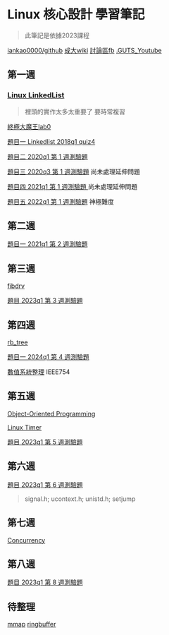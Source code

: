 # Linux 核心設計 學習筆記
>此筆記是依據2023課程

[iankao0000/github](https://github.com/iankao0000)
[成大wiki](https://wiki.csie.ncku.edu.tw/linux/schedule)
[討論區fb](https://www.facebook.com/groups/1531876370923589/?hoisted_section_header_type=recently_seen&multi_permalinks=1582965082481384)
[.GUTS_Youtube](https://www.youtube.com/@sysprog)

## 第一週

###    [Linux LinkedList](https://hackmd.io/@sysprog/c-linked-list#Linked-list-%E5%9C%A8-Linux-%E6%A0%B8%E5%BF%83%E5%8E%9F%E5%A7%8B%E7%A8%8B%E5%BC%8F%E7%A2%BC)
>裡頭的實作太多太重要了 要時常複習

[終極大魔王lab0](https://hackmd.io/BTzczIV_Tx2OcNdq4BRspQ)

[題目一 Linkedlist 2018q1 quiz4](https://hackmd.io/V9sjuugVRmS_LtVs2TKswg)

[題目二 2020q1 第 1 週測驗題](https://hackmd.io/Vr4suy_oQA6bqI_o86FbDA)

[題目三 2020q3 第 1 週測驗題](https://hackmd.io/h40R6irGS7W6mf7qrNpyiw) 尚未處理延伸問題

[題目四 2021q1 第 1 週測驗題 ](https://hackmd.io/GwezoCF5QCWcBrSPGTRLgg) 尚未處理延伸問題

[題目五 2022q1 第 1 週測驗題](https://hackmd.io/P6L0LuLeT2id9D4ni9Z7ZQ) 神極難度

##    第二週

[題目一 2021q1 第 2 週測驗題](https://hackmd.io/kWXwq6cMRym5yutofSl6og)


## 第三週

[fibdrv](https://hackmd.io/AMqSN8tJTHa7lMtE2VWF2g)

[題目 2023q1 第 3 週測驗題](https://hackmd.io/FMCz9mx1RkuBQ5VcdfaNbQ)



## 第四週


[rb_tree](https://hackmd.io/5EuXp2fYQDWCVNJgnkRZfg)

[題目一 2024q1 第 4 週測驗題](https://hackmd.io/dDcZ5TxCSdmhgdGVUn0ezg)


[數值系統整理](https://hackmd.io/gUP5PGnvQrab_8eQezQeww) IEEE754


##    第五週

[Object-Oriented Programming](https://hackmd.io/J1_WW6KfRsyrAUljks3imA)

[Linux Timer](https://hackmd.io/IvfBOgDAQUaWFFoHwjg99Q)

[題目 2023q1 第 5 週測驗題](https://hackmd.io/quzRpMyWRWCN-3lk4ByIIA)




##    第六週

[題目 2023q1 第 6 週測驗題](https://hackmd.io/2FhNTftlSuynVEcED0BEkw)
>signal.h; ucontext.h; unistd.h; setjump

##    第七週

[Concurrency](https://hackmd.io/C8yIqZC2SvKxH_6dKyuEXg)



##    第八週

[題目 2023q1 第 8 週測驗題](https://hackmd.io/PPwYuziiRheU7YciltqowA)


## 待整理

[mmap](https://hackmd.io/@sysprog/CSAPP-ch9)
[ringbuffer](https://hackmd.io/@sysprog/concurrency/%2F%40sysprog%2Fconcurrency-ringbuffer)